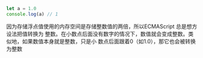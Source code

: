 


```js
let a = 1.0
console.log(a) // 1
```
因为存储浮点值使用的内存空间是存储整数值的两倍，所以ECMAScript 总是想方设法把值转换为
整数。在小数点后面没有数字的情况下，数值就会变成整数。类似地，如果数值本身就是整数，只是小
数点后面跟着0（如1.0），那它也会被转换为整数
